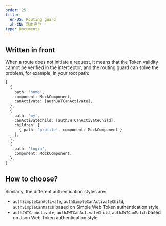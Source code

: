 ```yaml
---
order: 25
title: 
  en-US: Routing guard
  zh-CN: 路由守卫
type: Documents
---
```


## Written in front

When a route does not initiate a request, it means that the Token validity cannot be verified in the interceptor, and the routing guard can solve the problem, for example, in your root path:

```ts
[
  {
    path: 'home',
    component: MockComponent,
    canActivate: [authJWTCanActivate],
  },
  {
    path: 'my',
    canActivateChild: [authJWTCanActivateChild],
    children: [
      { path: 'profile', component: MockComponent }
    ],
  },
  {
    path: 'login',
    component: MockComponent,
  },
]
```

## How to choose?

Similarly, the different authentication styles are:

- `authSimpleCanActivate`, `authSimpleCanActivateChild`, `authSimpleCanMatch` based on Simple Web Token authentication style
- `authJWTCanActivate`, `authJWTCanActivateChild`, `authJWTCanMatch` based on Json Web Token authentication style
